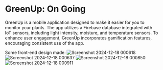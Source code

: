 # GreenUp: On Going
GreenUp is a mobile application designed to make it easier for you to monitor your plants. The app utilizes a Firebase database integrated with IoT sensors, including light intensity, moisture, and temperature sensors. To enhance user engagement, GreenUp incorporates gamification features, encouraging consistent use of the app.

Some front-end design made: 
![Screenshot 2024-12-18 000618](https://github.com/user-attachments/assets/056973ac-2b12-48db-bcd3-6cf11569400a)
![Screenshot 2024-12-18 000637](https://github.com/user-attachments/assets/ce56a500-aa19-459e-a4d9-2b29402efab4)
![Screenshot 2024-12-18 000850](https://github.com/user-attachments/assets/960f1059-b6ca-4c49-ab07-d38f8bc3d054)
![Screenshot 2024-12-18 000911](https://github.com/user-attachments/assets/48c22ebf-2d8d-494d-afbb-f33e2caaae5a)
